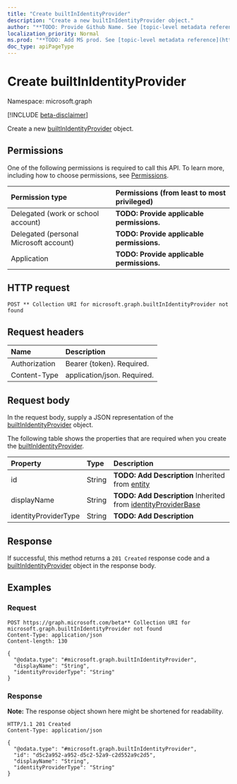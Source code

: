 ```yaml
---
title: "Create builtInIdentityProvider"
description: "Create a new builtInIdentityProvider object."
author: "**TODO: Provide Github Name. See [topic-level metadata reference](https://msgo.azurewebsites.net/add/document/guidelines/metadata.html#topic-level-metadata)**"
localization_priority: Normal
ms.prod: "**TODO: Add MS prod. See [topic-level metadata reference](https://msgo.azurewebsites.net/add/document/guidelines/metadata.html#topic-level-metadata)**"
doc_type: apiPageType
---
```


# Create builtInIdentityProvider
Namespace: microsoft.graph

[!INCLUDE [beta-disclaimer](../../includes/beta-disclaimer.md)]

Create a new [builtInIdentityProvider](../resources/builtinidentityprovider.md) object.

## Permissions
One of the following permissions is required to call this API. To learn more, including how to choose permissions, see [Permissions](/graph/permissions-reference).

|Permission type|Permissions (from least to most privileged)|
|:---|:---|
|Delegated (work or school account)|**TODO: Provide applicable permissions.**|
|Delegated (personal Microsoft account)|**TODO: Provide applicable permissions.**|
|Application|**TODO: Provide applicable permissions.**|

## HTTP request

<!-- {
  "blockType": "ignored"
}
-->
``` http
POST ** Collection URI for microsoft.graph.builtInIdentityProvider not found
```

## Request headers
|Name|Description|
|:---|:---|
|Authorization|Bearer {token}. Required.|
|Content-Type|application/json. Required.|

## Request body
In the request body, supply a JSON representation of the [builtInIdentityProvider](../resources/builtinidentityprovider.md) object.

The following table shows the properties that are required when you create the [builtInIdentityProvider](../resources/builtinidentityprovider.md).

|Property|Type|Description|
|:---|:---|:---|
|id|String|**TODO: Add Description** Inherited from [entity](../resources/entity.md)|
|displayName|String|**TODO: Add Description** Inherited from [identityProviderBase](../resources/identityproviderbase.md)|
|identityProviderType|String|**TODO: Add Description**|



## Response

If successful, this method returns a `201 Created` response code and a [builtInIdentityProvider](../resources/builtinidentityprovider.md) object in the response body.

## Examples

### Request
<!-- {
  "blockType": "request",
  "name": "create_builtinidentityprovider_from_"
}
-->
``` http
POST https://graph.microsoft.com/beta** Collection URI for microsoft.graph.builtInIdentityProvider not found
Content-Type: application/json
Content-length: 130

{
  "@odata.type": "#microsoft.graph.builtInIdentityProvider",
  "displayName": "String",
  "identityProviderType": "String"
}
```


### Response
**Note:** The response object shown here might be shortened for readability.
<!-- {
  "blockType": "response",
  "truncated": true,
  "@odata.type": "microsoft.graph.builtInIdentityProvider"
}
-->
``` http
HTTP/1.1 201 Created
Content-Type: application/json

{
  "@odata.type": "#microsoft.graph.builtInIdentityProvider",
  "id": "d5c2a952-a952-d5c2-52a9-c2d552a9c2d5",
  "displayName": "String",
  "identityProviderType": "String"
}
```

